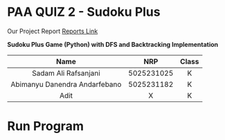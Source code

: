 # PAA QUIZ 2 - Sudoku Plus

Our Project Report
[Reports Link](https://docs.google.com/document/d/1iVcLSx1babg8CO6cYnaKVOfK9xTSU0m7Z5nYYYDTPjY/edit?tab=t.0)


**Sudoku Plus Game (Python) with DFS and Backtracking Implementation**

|           Name                 |     NRP     | Class |
| :---------------------------:  | :---------: | :---: |
| Sadam Ali Rafsanjani           | 5025231025  |   K   |
| Abimanyu Danendra Andarfebano  | 5025231182  |   K   |
| Adit                           |      X      |   K   |

# Run Program

